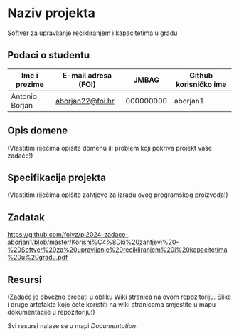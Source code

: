 
# Naziv projekta
Softver za upravljanje recikliranjem i kapacitetima u gradu

## Podaci o studentu

Ime i prezime | E-mail adresa (FOI) | JMBAG | Github korisničko ime
------------  | ------------------- | ----- | ---------------------
Antonio Borjan | aborjan22@foi.hr | 000000000 | aborjan1


## Opis domene
(Vlastitim riječima opišite domenu ili problem koji pokriva projekt vaše zadaće!)

## Specifikacija projekta
(Vlastitim riječima opišite zahtjeve za izradu ovog programskog proizvoda!)

## Zadatak
https://github.com/foivz/pi2024-zadace-aborjan1/blob/master/Korisni%C4%8Dki%20zahtjevi%20-%20Softver%20za%20upravljanje%20recikliranjem%20i%20kapacitetima%20u%20gradu.pdf

## Resursi
(Zadaće je obvezno predati u obliku Wiki stranica na ovom repozitoriju. Slike i druge artefakte koje ćete koristiti na wiki stranicama smjestite u mapu dokumentacije u repozitoriju!)

Svi resursi nalaze se u mapi _Documentation_.
